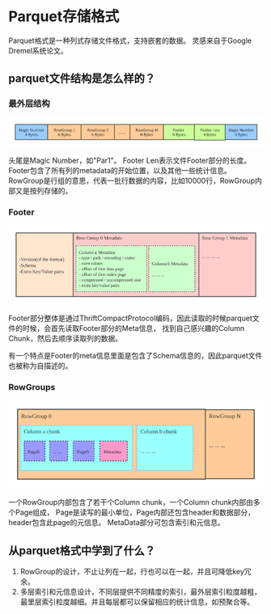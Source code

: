 # Parquet存储格式
Parquet格式是一种列式存储文件格式，支持嵌套的数据。 灵感来自于Google Dremel系统论文。

## parquet文件结构是怎么样的？
### 最外层结构
![image](parquet文件格式-最外层)

头尾是Magic Number，如"Par1"。 Footer Len表示文件Footer部分的长度。 
Footer包含了所有列的metadata的开始位置，以及其他一些统计信息。
RowGroup是行组的意思，代表一批行数据的内容，比如10000行，RowGroup内部又是按列存储的。

### Footer
![image](parquet文件格式-Footer)

Footer部分整体是通过ThriftCompactProtocol编码，因此读取的时候parquet文件的时候，会首先读取Footer部分的Meta信息，
找到自己感兴趣的Column Chunk，然后去顺序读取列的数据。

有一个特点是Footer的meta信息里面是包含了Schema信息的，因此parquet文件也被称为自描述的。

### RowGroups
![image](parquet文件格式-RowGroups)

一个RowGroup内部包含了若干个Column chunk，一个Column chunk内部由多个Page组成，
Page是读写的最小单位，Page内部还包含header和数据部分，header包含此page的元信息。
MetaData部分可包含索引和元信息。

## 从parquet格式中学到了什么？
1. RowGroup的设计，不止让列在一起，行也可以在一起，并且可降低key冗余。
2. 多层索引和元信息设计，不同层提供不同精度的索引，最外层索引粒度越粗，最里层索引粒度越细。并且每层都可以保留相应的统计信息，如预聚合等。

